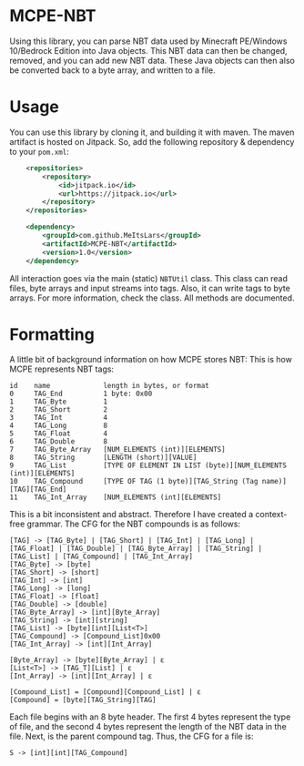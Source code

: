 # MCPE-NBT
Using this library, you can parse NBT data used by Minecraft PE/Windows 10/Bedrock Edition into Java objects.
This NBT data can then be changed, removed, and you can add new NBT data.
These Java objects can then also be converted back to a byte array, and written to a file.

# Usage
You can use this library by cloning it, and building it with maven. The maven artifact is hosted on Jitpack.
So, add the following repository & dependency to your ``pom.xml``:
```xml
	<repositories>
		<repository>
		    <id>jitpack.io</id>
		    <url>https://jitpack.io</url>
		</repository>
	</repositories>

	<dependency>
	    <groupId>com.github.MeItsLars</groupId>
	    <artifactId>MCPE-NBT</artifactId>
	    <version>1.0</version>
	</dependency>
```
All interaction goes via the main (static) ``NBTUtil`` class. This class can read files, byte arrays and input streams into tags. Also, it can write tags to byte arrays. For more information, check the class. All methods are documented.

# Formatting
A little bit of background information on how MCPE stores NBT:
This is how MCPE represents NBT tags:
```
id    name             length in bytes, or format
0     TAG_End          1 byte: 0x00
1     TAG_Byte         1
2     TAG_Short        2
3     TAG_Int          4
4     TAG_Long         8
5     TAG_Float        4
6     TAG_Double       8
7     TAG_Byte_Array   [NUM_ELEMENTS (int)][ELEMENTS]
8     TAG_String       [LENGTH (short)][VALUE]
9     TAG_List         [TYPE OF ELEMENT IN LIST (byte)][NUM_ELEMENTS (int)][ELEMENTS]
10    TAG_Compound     [TYPE OF TAG (1 byte)][TAG_String (Tag name)][TAG][TAG_End]
11    TAG_Int_Array    [NUM_ELEMENTS (int][ELEMENTS]
```

This is a bit inconsistent and abstract. Therefore I have created a context-free grammar.
The CFG for the NBT compounds is as follows:
```
[TAG] -> [TAG_Byte] | [TAG_Short] | [TAG_Int] | [TAG_Long] | [TAG_Float] | [TAG_Double] | [TAG_Byte_Array] | [TAG_String] | [TAG_List] | [TAG_Compound] | [TAG_Int_Array]
[TAG_Byte] -> [byte]
[TAG_Short] -> [short]
[TAG_Int] -> [int]
[TAG_Long] -> [long]
[TAG_Float] -> [float]
[TAG_Double] -> [double]
[TAG_Byte_Array] -> [int][Byte_Array]
[TAG_String] -> [int][string]
[TAG_List] -> [byte][int][List<T>]
[TAG_Compound] -> [Compound_List]0x00
[TAG_Int_Array] -> [int][Int_Array]

[Byte_Array] -> [byte][Byte_Array] | ε
[List<T>] -> [TAG_T][List] | ε
[Int_Array] -> [int][Int_Array] | ε

[Compound_List] = [Compound][Compound_List] | ε
[Compound] = [byte][TAG_String][TAG]
```

Each file begins with an 8 byte header. The first 4 bytes represent the type of file, and the second 4 bytes represent the length of the NBT data in the file.
Next, is the parent compound tag. Thus, the CFG for a file is:
```
S -> [int][int][TAG_Compound]
```
